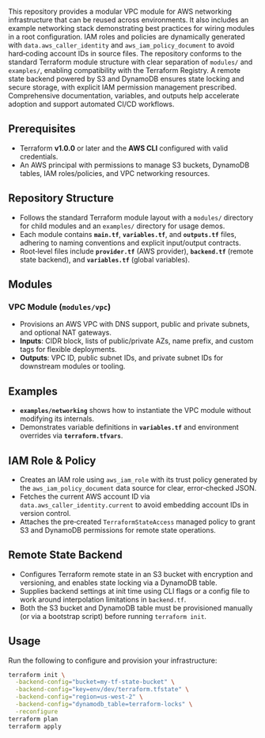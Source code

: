 This repository provides a modular VPC module for AWS networking infrastructure that can be reused across environments. It also includes an example networking stack demonstrating best practices for wiring modules in a root configuration. IAM roles and policies are dynamically generated with `data.aws_caller_identity` and `aws_iam_policy_document` to avoid hard‑coding account IDs in source files. The repository conforms to the standard Terraform module structure with clear separation of `modules/` and `examples/`, enabling compatibility with the Terraform Registry. A remote state backend powered by S3 and DynamoDB ensures state locking and secure storage, with explicit IAM permission management prescribed. Comprehensive documentation, variables, and outputs help accelerate adoption and support automated CI/CD workflows.

## Prerequisites
- Terraform **v1.0.0** or later and the **AWS CLI** configured with valid credentials.
- An AWS principal with permissions to manage S3 buckets, DynamoDB tables, IAM roles/policies, and VPC networking resources.

## Repository Structure
- Follows the standard Terraform module layout with a `modules/` directory for child modules and an `examples/` directory for usage demos.
- Each module contains **`main.tf`**, **`variables.tf`**, and **`outputs.tf`** files, adhering to naming conventions and explicit input/output contracts.
- Root‑level files include **`provider.tf`** (AWS provider), **`backend.tf`** (remote state backend), and **`variables.tf`** (global variables).

## Modules

### VPC Module (`modules/vpc`)
- Provisions an AWS VPC with DNS support, public and private subnets, and optional NAT gateways.
- **Inputs**: CIDR block, lists of public/private AZs, name prefix, and custom tags for flexible deployments.
- **Outputs**: VPC ID, public subnet IDs, and private subnet IDs for downstream modules or tooling.

## Examples
- **`examples/networking`** shows how to instantiate the VPC module without modifying its internals.
- Demonstrates variable definitions in **`variables.tf`** and environment overrides via **`terraform.tfvars`**.

## IAM Role & Policy
- Creates an IAM role using `aws_iam_role` with its trust policy generated by the `aws_iam_policy_document` data source for clear, error‑checked JSON.
- Fetches the current AWS account ID via `data.aws_caller_identity.current` to avoid embedding account IDs in version control.
- Attaches the pre‑created `TerraformStateAccess` managed policy to grant S3 and DynamoDB permissions for remote state operations.

## Remote State Backend
- Configures Terraform remote state in an S3 bucket with encryption and versioning, and enables state locking via a DynamoDB table.
- Supplies backend settings at init time using CLI flags or a config file to work around interpolation limitations in `backend.tf`.
- Both the S3 bucket and DynamoDB table must be provisioned manually (or via a bootstrap script) before running `terraform init`.

## Usage

Run the following to configure and provision your infrastructure:
```bash
terraform init \
  -backend-config="bucket=my-tf-state-bucket" \
  -backend-config="key=env/dev/terraform.tfstate" \
  -backend-config="region=us-west-2" \
  -backend-config="dynamodb_table=terraform-locks" \
  -reconfigure
terraform plan
terraform apply
